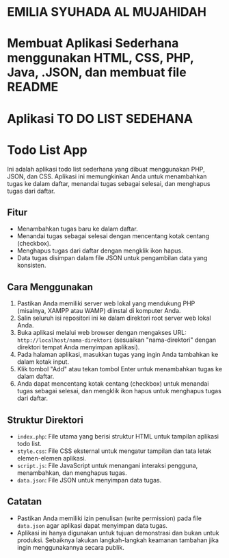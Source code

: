 # EMILIA SYUHADA AL MUJAHIDAH
# Membuat Aplikasi Sederhana menggunakan HTML, CSS, PHP, Java, .JSON, dan membuat file README
# Aplikasi TO DO LIST SEDEHANA


# Todo List App

Ini adalah aplikasi todo list sederhana yang dibuat menggunakan PHP, JSON, dan CSS. Aplikasi ini memungkinkan Anda untuk menambahkan tugas ke dalam daftar, menandai tugas sebagai selesai, dan menghapus tugas dari daftar.

## Fitur

- Menambahkan tugas baru ke dalam daftar.
- Menandai tugas sebagai selesai dengan mencentang kotak centang (checkbox).
- Menghapus tugas dari daftar dengan mengklik ikon hapus.
- Data tugas disimpan dalam file JSON untuk pengambilan data yang konsisten.

## Cara Menggunakan

1. Pastikan Anda memiliki server web lokal yang mendukung PHP (misalnya, XAMPP atau WAMP) diinstal di komputer Anda.
2. Salin seluruh isi repositori ini ke dalam direktori root server web lokal Anda.
3. Buka aplikasi melalui web browser dengan mengakses URL: `http://localhost/nama-direktori` (sesuaikan "nama-direktori" dengan direktori tempat Anda menyimpan aplikasi).
4. Pada halaman aplikasi, masukkan tugas yang ingin Anda tambahkan ke dalam kotak input.
5. Klik tombol "Add" atau tekan tombol Enter untuk menambahkan tugas ke dalam daftar.
6. Anda dapat mencentang kotak centang (checkbox) untuk menandai tugas sebagai selesai, dan mengklik ikon hapus untuk menghapus tugas dari daftar.

## Struktur Direktori

- `index.php`: File utama yang berisi struktur HTML untuk tampilan aplikasi todo list.
- `style.css`: File CSS eksternal untuk mengatur tampilan dan tata letak elemen-elemen aplikasi.
- `script.js`: File JavaScript untuk menangani interaksi pengguna, menambahkan, dan menghapus tugas.
- `data.json`: File JSON untuk menyimpan data tugas.

## Catatan

- Pastikan Anda memiliki izin penulisan (write permission) pada file `data.json` agar aplikasi dapat menyimpan data tugas.
- Aplikasi ini hanya digunakan untuk tujuan demonstrasi dan bukan untuk produksi. Sebaiknya lakukan langkah-langkah keamanan tambahan jika ingin menggunakannya secara publik.

